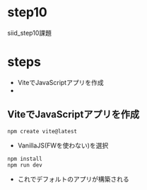 # step10
siid_step10課題


# steps

- ViteでJavaScriptアプリを作成
- 

##  ViteでJavaScriptアプリを作成
```
npm create vite@latest
```
- VanillaJS(FWを使わない)を選択

```
npm install
npm run dev
```
- これでデフォルトのアプリが構築される

